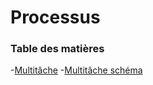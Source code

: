 # Processus

### Table des matières
-[Multitâche](./systeme/multitache.md)
  -[Multitâche schéma](./systeme/multitache_schema.md)
